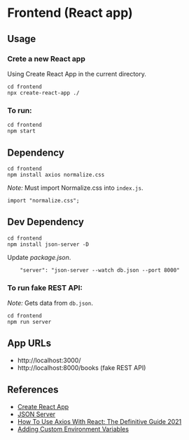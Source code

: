 # Frontend (React app)

## Usage

### Crete a new React app

Using Create React App in the current directory.

```
cd frontend
npx create-react-app ./
```

### To run:

```
cd frontend
npm start
```

## Dependency

```
cd frontend
npm install axios normalize.css
```

_Note:_ Must import Normalize.css into `index.js`.

```
import "normalize.css";
```

## Dev Dependency

```
cd frontend
npm install json-server -D
```

Update _package.json_.

```
    "server": "json-server --watch db.json --port 8000"
```

### To run fake REST API:

_Note:_ Gets data from `db.json`.

```
cd frontend
npm run server
```

## App URLs

- http://localhost:3000/
- http://localhost:8000/books (fake REST API)

## References

- [Create React App](https://create-react-app.dev/docs/getting-started/)
- [JSON Server](https://www.npmjs.com/package/json-server)
- [How To Use Axios With React: The Definitive Guide 2021](https://www.freecodecamp.org/news/how-to-use-axios-with-react/)
- [Adding Custom Environment Variables](https://create-react-app.dev/docs/adding-custom-environment-variables/)
